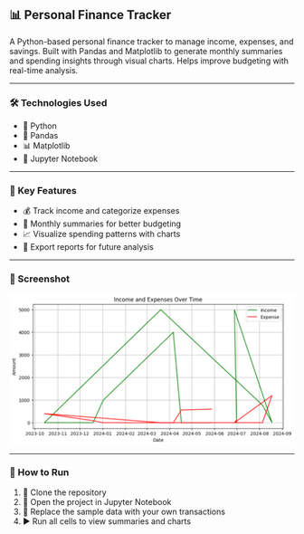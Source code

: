 ## 📊 Personal Finance Tracker

A Python-based personal finance tracker to manage income, expenses, and savings. Built with Pandas and Matplotlib to generate monthly summaries and spending insights through visual charts. Helps improve budgeting with real-time analysis.

---

### 🛠️ Technologies Used
- 🐍 Python  
- 🧮 Pandas  
- 📊 Matplotlib  
- 📓 Jupyter Notebook  

---

### 🔑 Key Features
- 💰 Track income and categorize expenses  
- 📅 Monthly summaries for better budgeting  
- 📈 Visualize spending patterns with charts  
- 📝 Export reports for future analysis  

---

### 📸 Screenshot  
![Dashboard](Screenshot.png)

---

### 🚀 How to Run
1. 🔗 Clone the repository  
2. 📁 Open the project in Jupyter Notebook  
3. 🧾 Replace the sample data with your own transactions  
4. ▶️ Run all cells to view summaries and charts
